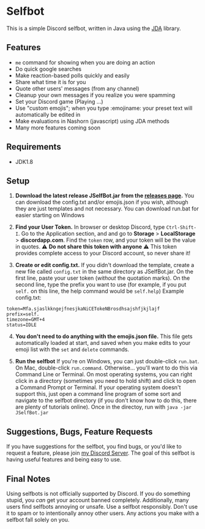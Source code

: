# Selfbot
This is a simple Discord selfbot, written in Java using the [JDA](https://github.com/DV8FromTheWorld/JDA) library.

## Features
* `me` command for showing when you are doing an action
* Do quick google searches
* Make reaction-based polls quickly and easily
* Share what time it is for you
* Quote other users' messages (from any channel)
* Cleanup your own messages if you realize you were spamming
* Set your Discord game (Playing ...)
* Use "custom emojis"; when you type :emojiname: your preset text will automatically be edited in
* Make evaluations in Nashorn (javascript) using JDA methods
* Many more features coming soon

## Requirements
* JDK1.8

## Setup

1. **Download the latest release JSelfBot.jar from the [releases page](https://github.com/jagrosh/Selfbot/releases).** You can download the config.txt and/or emojis.json if you wish, although they are just templates and not necessary. You can download run.bat for easier starting on Windows

2. **Find your User Token.** In browser or desktop Discord, type `Ctrl-Shift-I`. Go to the Application section, and and go to **Storage** > **LocalStorage** > **discordapp.com**. Find the `token` row, and your token will be the value in quotes. ⚠ **Do not share this token with anyone** ⚠ This token provides complete access to your Discord account, so never share it!

3. **Create or edit config.txt.** If you didn't download the template, create a new file called `config.txt` in the same directory as JSelfBot.jar. On the first line, paste your user token (_without_ the quotation marks). On the second line, type the prefix you want to use (for example, if you put `self.` on this line, the help command would be `self.help`)
Example config.txt:
```
token=Mfa.sjaslkkngejfnesjkaNiCETokeNBrosdhsajshfjkjlajf
prefix=self.
timezone=GMT+4
status=IDLE
```

4. **You don't need to do anything with the emojis.json file.** This file gets automatically loaded at start, and saved when you make edits to your emoji list with the `set` and `delete` commands. 

5. **Run the selfbot** If you're on Windows, you can just double-click `run.bat`. On Mac, double-click `run.command`. Otherwise... you'll want to do this via Command Line or Terminal. On most operating systems, you can right click in a directory (sometimes you need to hold shift) and click to open a Command Prompt or Terminal. If your operating system doesn't support this, just open a command line program of some sort and navigate to the selfbot directory (if you don't know how to do this, there are plenty of tutorials online). Once in the directoy, run with `java -jar JSelfBot.jar`

## Suggestions, Bugs, Feature Requests

If you have suggestions for the selfbot, you find bugs, or you'd like to request a feature, please join [my Discord Server](https://discord.gg/0p9LSGoRLu6Pet0k). The goal of this selfbot is having useful features and being easy to use.

## Final Notes

Using selfbots is not officially supported by Discord. If you do something stupid, you _can_ get your account banned completely. Additionally, many users find selfbots annoying or unsafe. Use a selfbot responsibly. Don't use it to spam or to intentionally annoy other users. Any actions you make with a selfbot fall solely on you.

